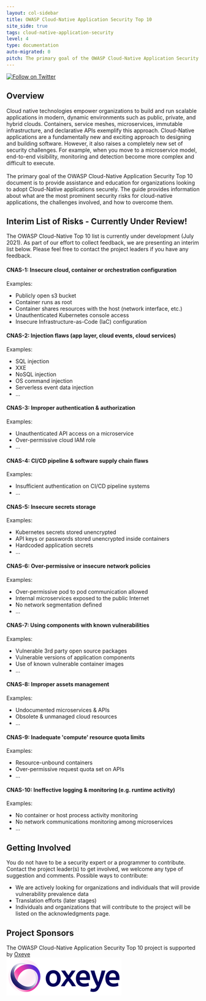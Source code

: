 ```yaml
---
layout: col-sidebar
title: OWASP Cloud-Native Application Security Top 10
site_side: true
tags: cloud-native-application-security
level: 4
type: documentation
auto-migrated: 0
pitch: The primary goal of the OWASP Cloud-Native Application Security Top 10 document is to provide assistance and education for organizations looking to adopt Cloud-Native Applications securely. The guide provides information about what are the most prominent security risks for Cloud-Native applications, the challenges involved, and how to overcome them.
---
```

[![Follow on Twitter](https://img.shields.io/twitter/follow/owaspcloudnati1?label=Follow%20%40owaspcloudnati1&style=social)](https://twitter.com/owaspcloudnati1)
## Overview
Cloud native technologies empower organizations to build and run scalable applications in modern, dynamic environments such as public, private, and hybrid clouds. Containers, service meshes, microservices, immutable infrastructure, and declarative APIs exemplify this approach. Cloud-Native applications are a fundamentally new and exciting approach to designing and building software. However, it also raises a completely new set of security challenges. For example, when you move to a microservice model, end-to-end visibility, monitoring and detection become more complex and difficult to execute.
<br>
<br>
The primary goal of the OWASP Cloud-Native Application Security Top 10 document is to provide assistance and education for organizations looking to adopt Cloud-Native applications securely. The guide provides information about what are the most prominent security risks for cloud-native applications, the challenges involved, and how to overcome them.

## Interim List of Risks - Currently Under Review!

The OWASP Cloud-Native Top 10 list is currently under development (July 2021). As part of our effort to collect feedback, we are presenting an interim list below. Please feel free to contact the project leaders if you have any feedback. 

#### CNAS-1: Insecure cloud, container or orchestration configuration
Examples:
 * Publicly open s3 bucket
 * Container runs as root
 * Container shares resources with the host (network interface, etc.)
 * Unauthenticated Kubernetes console access 
 * Insecure Infrastructure-as-Code (IaC) configuration

#### CNAS-2: Injection flaws (app layer, cloud events, cloud services)
Examples:
 * SQL injection
 * XXE
 * NoSQL injection
 * OS command injection
 * Serverless event data injection
 * ...

#### CNAS-3: Improper authentication & authorization
Examples:
 * Unauthenticated API access on a microservice
 * Over-permissive cloud IAM role
 * ... 

#### CNAS-4: CI/CD pipeline & software supply chain flaws
Examples:
 * Insufficient authentication on CI/CD pipeline systems
 * ...

#### CNAS-5: Insecure secrets storage
Examples:
 * Kubernetes secrets stored unencrypted
 * API keys or passwords stored unencrypted inside containers
 * Hardcoded application secrets
 * ...

#### CNAS-6: Over-permissive or insecure network policies
Examples:
 * Over-permissive pod to pod communication allowed
 * Internal microservices exposed to the public Internet
 * No network segmentation defined
 * ...

#### CNAS-7: Using components with known vulnerabilities
Examples:
 * Vulnerable 3rd party open source packages
 * Vulnerable versions of application components
 * Use of known vulnerable container images
 * ...

#### CNAS-8: Improper assets management
Examples:
 * Undocumented microservices & APIs
 * Obsolete & unmanaged cloud resources
 * ...

#### CNAS-9: Inadequate 'compute' resource quota limits
Examples:
 * Resource-unbound containers
 * Over-permissive request quota set on APIs
 * ...

#### CNAS-10: Ineffective logging & monitoring (e.g. runtime activity)
Examples:
 * No container or host process activity monitoring
 * No network communications monitoring among microservices
 * ...

## Getting Involved
You do not have to be a security expert or a programmer to contribute. Contact the project leader(s) to get involved, we welcome any type of suggestion and comments. Possible ways to contribute:
 * We are actively looking for organizations and individuals that will provide vulnerability prevalence data
 * Translation efforts (later stages)
 * Individuals and organizations that will contribute to the project will be listed on the acknowledgments page.

## Project Sponsors
The OWASP Cloud-Native Application Security Top 10 project is supported by [Oxeye](https://oxeye.io)
<br>
[![Oxeye](assets/images/oxeye_logo.png)](https://oxeye.io/)
